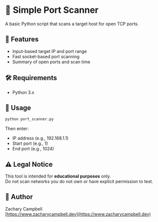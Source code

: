 # 🔐 Simple Port Scanner

A basic Python script that scans a target host for open TCP ports.

## 🚀 Features

- Input-based target IP and port range
- Fast socket-based port scanning
- Summary of open ports and scan time

## 🛠️ Requirements

- Python 3.x

## 🧪 Usage

```bash
python port_scanner.py
```

Then enter:

- IP address (e.g., 192.168.1.1)
- Start port (e.g., 1)
- End port (e.g., 1024)

## ⚠️ Legal Notice

This tool is intended for **educational purposes** only.  
Do not scan networks you do not own or have explicit permission to test.

## 🧠 Author

Zachary Campbell  
[https://www.zacharycampbell.dev](https://www.zacharycampbell.dev)
